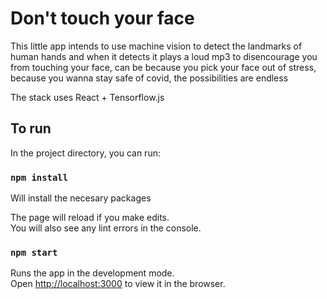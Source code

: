# Don't touch your face
This little app intends to use machine vision to detect the landmarks of human hands and when it detects it plays a loud mp3 to disencourage you from touching your face, can be because you pick your face out of stress, because you wanna stay safe of covid, the possibilities are endless 

The stack uses React + Tensorflow.js

## To run

In the project directory, you can run:

### `npm install`
Will install the necesary packages

The page will reload if you make edits.\
You will also see any lint errors in the console.

### `npm start`

Runs the app in the development mode.\
Open [http://localhost:3000](http://localhost:3000) to view it in the browser.

